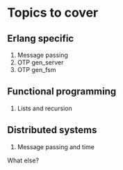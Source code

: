 Topics to cover
===========

Erlang specific
----------
1. Message passing
2. OTP gen_server
3. OTP gen_fsm

Functional programming
----------
1. Lists and recursion

Distributed systems
----------
1. Message passing and time


What else?
